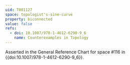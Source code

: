 ```yaml
---
uid: T001127
space: topologist's-sine-curve
property: biconnected
value: false
refs:
  - doi: 10.1007/978-1-4612-6290-9_6
    name: Counterexamples in Topology
---
```

Asserted in the General Reference Chart for space #116 in
{{doi:10.1007/978-1-4612-6290-9_6}}.
